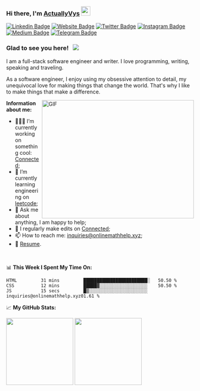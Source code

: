 ### Hi there, I'm <a href="https://gkassym.netlify.app" target="_blank">ActuallyVys</a> <img src="https://media.giphy.com/media/hvRJCLFzcasrR4ia7z/giphy.gif" width="25px">

[![Linkedin Badge](https://img.shields.io/badge/-LinkedIn-0e76a8?style=flat-square&logo=Linkedin&logoColor=white)](https://linkedin.com/in/gapur-kassym)
[![Website Badge](https://img.shields.io/badge/Website-3b5998?style=flat-square&logo=google-chrome&logoColor=white)](https://gkassym.netlify.app)
[![Twitter Badge](https://img.shields.io/badge/-Twitter-00acee?style=flat-square&logo=Twitter&logoColor=white)](https://twitter.com/GKassym)
[![Instagram Badge](https://img.shields.io/badge/-Instagram-e4405f?style=flat-square&logo=Instagram&logoColor=white)](https://instagram.com/gkassym/)
[![Medium Badge](https://img.shields.io/badge/medium-%2312100E.svg?&style=for-square&logo=medium&logoColor=white)](https://gapur-kassym.medium.com/)
[![Telegram Badge](https://img.shields.io/badge/-Telegram-0088cc?style=flat-square&logo=Telegram&logoColor=white)](https://t.me/GKassym)

### Glad to see you here! &nbsp; ![](https://visitor-badge.glitch.me/badge?page_id=Gapur.Gapur)

I am a full-stack software engineer and writer. I love programming, writing, speaking and traveling.

As a software engineer, I enjoy using my obsessive attention to detail, my unequivocal love for making things that change the world. That's why I like to make things that make a difference.

<img align="right" alt="GIF" src="https://github.com/Gapur/Gapur/blob/master/coding.gif?raw=true" width="408" height="318" />
  

**Information about me:**

- 👨🏻‍💻 I’m currently working on something cool: [Connected](https://degeneracy.vysl.repl.co);
- 🚀 I’m currently learning engineering on [leetcode](https://example.com);
- 💬 Ask me about anything, I am happy to help;
- 📝 I regularly make edits on [Connected](https://degeneracy.vysl.repl.co);
- 📫 How to reach me: inquiries@onlinemathhelp.xyz;
- 📝 [Resume](https://example.com).

</br>

📊 **This Week I Spent My Time On:**
<!--START_SECTION:waka-->

```text
HTML         31 mins         ████████████████████████░   50.50 %
CSS          12 mins         █████▓░░░░░░░░░░░░░░░░░░    50.50 %
JS           15 secs         █▒░░░░░░░░░░░░░░░░░░░░░░    inquiries@onlinemathhelp.xyz01.61 %
```

<!--END_SECTION:waka-->


📈 **My GitHub Stats:**

<p>
  <img height="180em" src="https://github-readme-stats.vercel.app/api?username=Gapur&show_icons=true&hide_border=true&&count_private=true&include_all_commits=true" />
  <img height="180em" src="https://github-readme-stats.vercel.app/api/top-langs/?username=Gapur&exclude_repo=KNN-Image-Classification&show_icons=true&hide_border=true&layout=compact&langs_count=8"/>
</p>



